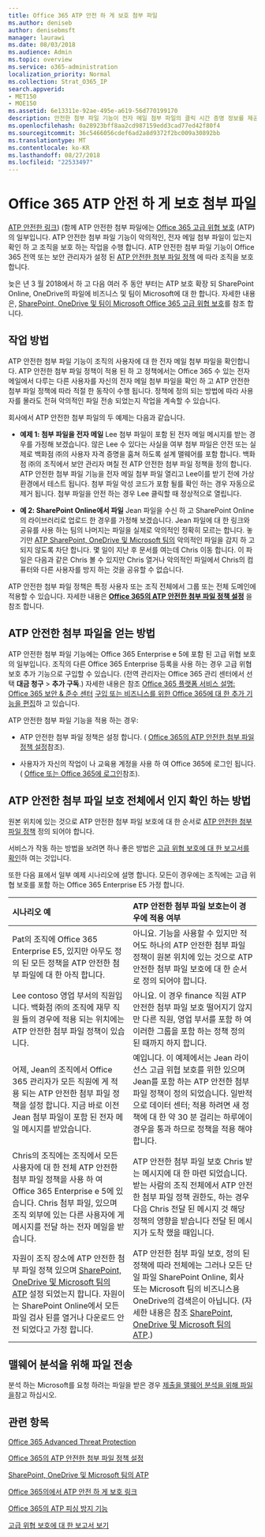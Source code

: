 ```yaml
---
title: Office 365 ATP 안전 하 게 보호 첨부 파일
ms.author: deniseb
author: denisebmsft
manager: laurawi
ms.date: 08/03/2018
ms.audience: Admin
ms.topic: overview
ms.service: o365-administration
localization_priority: Normal
ms.collection: Strat_O365_IP
search.appverid:
- MET150
- MOE150
ms.assetid: 6e13311e-92ae-495e-a619-56d770199170
description: 안전한 첨부 파일 기능이 전자 메일 첨부 파일의 클릭 시간 증명 정보를 제공 합니다. 조직 파일 악의적인 사용자 로부터 보호 하기 위해 사용 하 여 안전한 첨부 파일 보내기 또는 전자 메일을 받을 합니다.
ms.openlocfilehash: 0a28923bff8aa2cd987159edd3cad77ed42f80f4
ms.sourcegitcommit: 36c5466056cdef6ad2a8d9372f2bc009a30892bb
ms.translationtype: MT
ms.contentlocale: ko-KR
ms.lasthandoff: 08/27/2018
ms.locfileid: "22533497"
---
```

# <a name="office-365-atp-safe-attachments"></a>Office 365 ATP 안전 하 게 보호 첨부 파일

[ATP 안전한 링크](atp-safe-links.md)) (함께 ATP 안전한 첨부 파일에는 [Office 365 고급 위협 보호](office-365-atp.md) (ATP)의 일부입니다. ATP 안전한 첨부 파일 기능이 악의적인, 전자 메일 첨부 파일이 있는지 확인 하 고 조직을 보호 하는 작업을 수행 합니다. ATP 안전한 첨부 파일 기능이 Office 365 전역 또는 보안 관리자가 설정 된 [ATP 안전한 첨부 파일 정책](set-up-atp-safe-attachments-policies.md) 에 따라 조직을 보호 합니다. 
  
늦은 년 3 월 2018에서 하 고 다음 여러 주 동안 부터는 ATP 보호 확장 되 SharePoint Online, OneDrive의 파일에 비즈니스 및 팀이 Microsoft에 대 한 합니다. 자세한 내용은, [SharePoint, OneDrive 및 팀이 Microsoft Office 365 고급 위협 보호](atp-for-spo-odb-and-teams.md)를 참조 합니다.
       
## <a name="how-it-works"></a>작업 방법

ATP 안전한 첨부 파일 기능이 조직의 사용자에 대 한 전자 메일 첨부 파일을 확인합니다. ATP 안전한 첨부 파일 정책이 적용 된 하 고 정책에서는 Office 365 수 있는 전자 메일에서 다루는 다른 사용자를 자신의 전자 메일 첨부 파일을 확인 하 고 ATP 안전한 첨부 파일 정책에 따라 적절 한 동작이 수행 됩니다. 정책에 정의 되는 방법에 따라 사용자를 몰라도 전혀 악의적인 파일 전송 되었는지 작업을 계속할 수 있습니다.
  
회사에서 ATP 안전한 첨부 파일의 두 예제는 다음과 같습니다.
  
- **예제 1: 첨부 파일을 전자 메일** Lee 첨부 파일이 포함 된 전자 메일 메시지를 받는 경우를 가정해 보겠습니다. 않은 Lee 수 있다는 사실을 여부 첨부 파일은 안전 또는 실제로 백화점 ㈜의 사용자 자격 증명을 훔쳐 하도록 설계 맬웨어를 포함 합니다. 백화점 ㈜의 조직에서 보안 관리자 며칠 전 ATP 안전한 첨부 파일 정책을 정의 합니다. ATP 안전한 첨부 파일 기능을 전자 메일 첨부 파일 열리고 Lee이를 받기 전에 가상 환경에서 테스트 됩니다. 첨부 파일 악성 코드가 포함 될를 확인 하는 경우 자동으로 제거 됩니다. 첨부 파일을 안전 하는 경우 Lee 클릭할 때 정상적으로 열립니다. 
    
- **예 2: SharePoint Online에서 파일** Jean 파일을 수신 하 고 SharePoint Online의 라이브러리로 업로드 한 경우를 가정해 보겠습니다. Jean 파일에 대 한 링크와 공유를 사용 하는 팀의 나머지는 파일을 실제로 악의적인 정확히 모르는 합니다. 놓기만 [ATP SharePoint, OneDrive 및 Microsoft 팀의](atp-for-spo-odb-and-teams.md) 악의적인 파일을 감지 하 고 되지 않도록 차단 합니다. 몇 일이 지난 후 문서를 여는데 Chris 이동 합니다. 이 파일은 다음과 같은 Chris 볼 수 있지만 Chris 열거나 악의적인 파일에서 Chris의 컴퓨터와 다른 사용자를 방지 하는 것을 공유할 수 없습니다. 
    
ATP 안전한 첨부 파일 정책은 특정 사용자 또는 조직 전체에서 그룹 또는 전체 도메인에 적용할 수 있습니다. 자세한 내용은 **[Office 365의 ATP 안전한 첨부 파일 정책 설정](set-up-atp-safe-attachments-policies.md)** 을 참조 합니다. 
  
## <a name="how-to-get-atp-safe-attachments"></a>ATP 안전한 첨부 파일을 얻는 방법

ATP 안전한 첨부 파일 기능에는 Office 365 Enterprise e 5에 포함 된 고급 위협 보호의 일부입니다. 조직의 다른 Office 365 Enterprise 등록을 사용 하는 경우 고급 위협 보호 추가 기능으로 구입할 수 있습니다. (전역 관리자는 Office 365 관리 센터에서 선택 **대금 청구** \> **추가 구독**.) 자세한 내용은 참조 [Office 365 플랫폼 서비스 설명: Office 365 보안 &amp; 준수 센터](https://technet.microsoft.com/en-us/library/dn933793.aspx) [구입 또는 비즈니스를 위한 Office 365에 대 한 추가 기능을 편집](https://support.office.com/article/4e7b57d6-b93b-457d-aecd-0ea58bff07a6)하 고 있습니다.
  
ATP 안전한 첨부 파일 기능을 적용 하는 경우:
  
- ATP 안전한 첨부 파일 정책은 설정 합니다. ( [Office 365의 ATP 안전한 첨부 파일 정책 설정](set-up-atp-safe-attachments-policies.md)참조).
    
- 사용자가 자신의 작업이 나 교육용 계정을 사용 하 여 Office 365에 로그인 됩니다. ( [Office 또는 Office 365에 로그인](https://support.office.com/article/b9582171-fd1f-4284-9846-bdd72bb28426)참조).
    
## <a name="how-to-know-if-atp-safe-attachments-protection-is-in-place"></a>ATP 안전한 첨부 파일 보호 전체에서 인지 확인 하는 방법

 원본 위치에 있는 것으로 ATP 안전한 첨부 파일 보호에 대 한 순서로 [ATP 안전한 첨부 파일 정책](set-up-atp-safe-attachments-policies.md) 정의 되어야 합니다. 
  
서비스가 작동 하는 방법을 보려면 하나 좋은 방법은 [고급 위협 보호에 대 한 보고서를 확인](view-reports-for-atp.md)하 여는 것입니다.
  
또한 다음 표에서 일부 예제 시나리오에 설명 합니다. 모든이 경우에는 조직에는 고급 위협 보호를 포함 하는 Office 365 Enterprise E5 가정 합니다.
  
|**시나리오 예**|**ATP 안전한 첨부 파일 보호는이 경우에 적용 여부**|
|:-----|:-----|
|Pat의 조직에 Office 365 Enterprise E5, 있지만 아무도 정의 된 모든 정책을 ATP 안전한 첨부 파일에 대 한 아직 합니다.  <br/> |아니요. 기능을 사용할 수 있지만 적어도 하나의 ATP 안전한 첨부 파일 정책이 원본 위치에 있는 것으로 ATP 안전한 첨부 파일 보호에 대 한 순서로 정의 되어야 합니다.  <br/> |
|Lee contoso 영업 부서의 직원입니다. 백화점 ㈜의 조직에 재무 직원 들의 경우에 적용 되는 위치에는 ATP 안전한 첨부 파일 정책이 있습니다.  <br/> |아니요. 이 경우 finance 직원 ATP 안전한 첨부 파일 보호 떨어지기 않지만 다른 직원, 영업 부서를 포함 하 여 이러한 그룹을 포함 하는 정책 정의 된 때까지 하지 합니다.  <br/> |
|어제, Jean의 조직에서 Office 365 관리자가 모든 직원에 게 적용 되는 ATP 안전한 첨부 파일 정책을 설정 합니다. 지금 바로 이전 Jean 첨부 파일이 포함 된 전자 메일 메시지를 받았습니다.  <br/> |예입니다. 이 예제에서는 Jean 라이선스 고급 위협 보호를 위한 있으며 Jean를 포함 하는 ATP 안전한 첨부 파일 정책이 정의 되었습니다. 일반적으로 데이터 센터; 적용 하려면 새 정책에 대 한 약 30 분 걸리는 하루에이 경우을 통과 하므로 정책을 적용 해야 합니다.  <br/> |
|Chris의 조직에는 조직에서 모든 사용자에 대 한 전체 ATP 안전한 첨부 파일 정책을 사용 하 여 Office 365 Enterprise e 5에 있습니다. Chris 첨부 파일, 있으며 조직 외부에 있는 다른 사용자에 게 메시지를 전달 하는 전자 메일을 받습니다.  <br/> |ATP 안전한 첨부 파일 보호 Chris 받는 메시지에 대 한 마련 되었습니다. 받는 사람의 조직 전체에서 ATP 안전한 첨부 파일 정책 권한도, 하는 경우 다음 Chris 전달 된 메시지 것 해당 정책의 영향을 받습니다 전달 된 메시지가 도착 했을 때입니다.  <br/> |
|자원이 조직 장소에 ATP 안전한 첨부 파일 정책 있으며 [SharePoint, OneDrive 및 Microsoft 팀의 ATP](atp-for-spo-odb-and-teams.md) 설정 되었는지 합니다. 자원이는 SharePoint Online에서 모든 파일 검사 된를 열거나 다운로드 안전 되었다고 가정 합니다.<br/> |ATP 안전한 첨부 파일 보호, 정의 된 정책에 따라 전체에는 그러나 모든 단일 파일 SharePoint Online, 회사 또는 Microsoft 팀의 비즈니스용 OneDrive의 검색은이 아닙니다. (자세한 내용은 참조 [SharePoint, OneDrive 및 Microsoft 팀의 ATP](atp-for-spo-odb-and-teams.md).)<br/> |
   
## <a name="submitting-files-for-malware-analysis"></a>맬웨어 분석을 위해 파일 전송

분석 하는 Microsoft를 요청 하려는 파일을 받은 경우 [제출을 맬웨어 분석을 위해 파일을](https://aka.ms/wdsi/submit)참고 하십시오.
  
## <a name="related-topics"></a>관련 항목

[Office 365 Advanced Threat Protection](office-365-atp.md)
  
[Office 365의 ATP 안전한 첨부 파일 정책 설정](set-up-atp-safe-attachments-policies.md)
  
[SharePoint, OneDrive 및 Microsoft 팀의 ATP](atp-for-spo-odb-and-teams.md)
  
[Office 365의에서 ATP 안전 하 게 보호 링크](atp-safe-links.md)
  
[Office 365의 ATP 피싱 방지 기능](atp-anti-phishing.md)
  
[고급 위협 보호에 대 한 보고서 보기](view-reports-for-atp.md)
  

